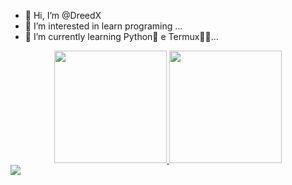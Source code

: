 - 👋 Hi, I’m @DreedX
- 👀 I’m interested in learn programing ...
- 🌱 I’m currently learning Python🐍  e Termux🏴‍☠️...

<div align="center">
  <a href="https://github.com/DreedX">
  <img height="180em" src="https://github-readme-stats.vercel.app/api?username=DreedX&show_icons=true&theme=dracula&include_all_commits=true&count_private=true"/>
  <img height="180em" src="https://github-readme-stats.vercel.app/api/top-langs/?username=DreedX&layout=compact&langs_count=7&theme=dracula"/>
</div>
<div>
  <a href="https://youtube.com/channel/UCcQfYvk5ekpsoD0oKOaCRWQ" target="_blank"><img src="https://img.shields.io/badge/YouTube-FF0000? style=for-the-badge&logo=youtube&logoColor=white" target="_blank"></a>

